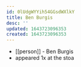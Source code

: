 ```yaml
---
id: 0lUdgWYYih54GGsdWXlkY
title: Ben Burgis
desc: ''
updated: 1643723096353
created: 1643723096353
---
```



- [[person]] - Ben Burgis
- appeared 1x at the stoa
